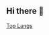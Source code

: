 ## Hi there 👋

[Top Langs](https://github-readme-stats.vercel.app/api/top-langs/?username=ignimi&layout=compact&theme=tokyonight)
